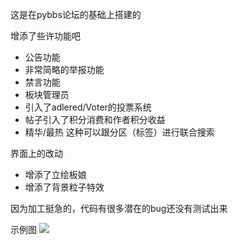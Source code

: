 这是在pybbs论坛的基础上搭建的

增添了些许功能吧
- 公告功能
- 非常简略的举报功能  
- 禁言功能  
- 板块管理员
- 引入了adlered/Voter的投票系统
- 帖子引入了积分消费和作者积分收益
- 精华/最热 这种可以跟分区（标签）进行联合搜索

界面上的改动
- 增添了立绘板娘
- 增添了背景粒子特效

因为加工挺急的，代码有很多潜在的bug还没有测试出来

示例图
![](https://ae01.alicdn.com/kf/U85a78cbbab6b4181bd2bba8197561636d.jpg)